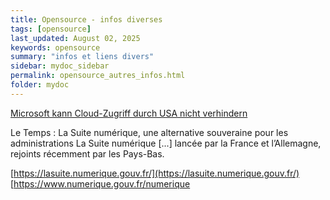 ```yaml
---
title: Opensource - infos diverses
tags: [opensource]
last_updated: August 02, 2025
keywords: opensource
summary: "infos et liens divers"
sidebar: mydoc_sidebar
permalink: opensource_autres_infos.html
folder: mydoc
---
```



[Microsoft kann Cloud-Zugriff durch USA nicht verhindern](https://www.inside-it.ch/microsoft-kann-cloud-zugriff-durch-usa-nicht-verhindern-20250721)

Le Temps : La Suite numérique, une alternative souveraine pour les administrations
La Suite numérique \[...\] lancée par la France et l’Allemagne, rejoints récemment  par les Pays-Bas.

[https://lasuite.numerique.gouv.fr/](https://lasuite.numerique.gouv.fr/)
[https://www.numerique.gouv.fr/numerique
